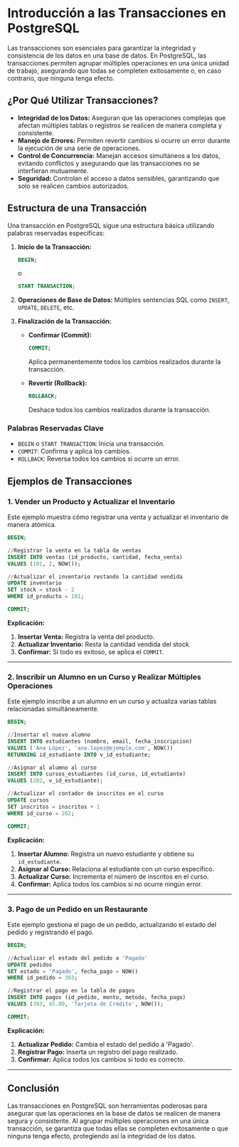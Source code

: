 
# Introducción a las Transacciones en PostgreSQL

Las transacciones son esenciales para garantizar la integridad y consistencia de los datos en una base de datos. En PostgreSQL, las transacciones permiten agrupar múltiples operaciones en una única unidad de trabajo, asegurando que todas se completen exitosamente o, en caso contrario, que ninguna tenga efecto.

## ¿Por Qué Utilizar Transacciones?

- **Integridad de los Datos:** Aseguran que las operaciones complejas que afectan múltiples tablas o registros se realicen de manera completa y consistente.
- **Manejo de Errores:** Permiten revertir cambios si ocurre un error durante la ejecución de una serie de operaciones.
- **Control de Concurrencia:** Manejan accesos simultáneos a los datos, evitando conflictos y asegurando que las transacciones no se interfieran mutuamente.
- **Seguridad:** Controlan el acceso a datos sensibles, garantizando que solo se realicen cambios autorizados.

## Estructura de una Transacción

Una transacción en PostgreSQL sigue una estructura básica utilizando palabras reservadas específicas:

1. **Inicio de la Transacción:**
   ```sql
   BEGIN;
   ```
   o
   ```sql
   START TRANSACTION;
   ```

2. **Operaciones de Base de Datos:**
   Múltiples sentencias SQL como `INSERT`, `UPDATE`, `DELETE`, etc.

3. **Finalización de la Transacción:**
   - **Confirmar (Commit):**
     ```sql
     COMMIT;
     ```
     Aplica permanentemente todos los cambios realizados durante la transacción.
   
   - **Revertir (Rollback):**
     ```sql
     ROLLBACK;
     ```
     Deshace todos los cambios realizados durante la transacción.

### Palabras Reservadas Clave
- `BEGIN` o `START TRANSACTION`: Inicia una transacción.
- `COMMIT`: Confirma y aplica los cambios.
- `ROLLBACK`: Reversa todos los cambios si ocurre un error.

## Ejemplos de Transacciones

### 1. Vender un Producto y Actualizar el Inventario

Este ejemplo muestra cómo registrar una venta y actualizar el inventario de manera atómica.

```sql
BEGIN;

//Registrar la venta en la tabla de ventas
INSERT INTO ventas (id_producto, cantidad, fecha_venta)
VALUES (101, 2, NOW());

//Actualizar el inventario restando la cantidad vendida
UPDATE inventario
SET stock = stock - 2
WHERE id_producto = 101;

COMMIT;
```

**Explicación:**
1. **Insertar Venta:** Registra la venta del producto.
2. **Actualizar Inventario:** Resta la cantidad vendida del stock.
3. **Confirmar:** Si todo es exitoso, se aplica el `COMMIT`.

---

### 2. Inscribir un Alumno en un Curso y Realizar Múltiples Operaciones

Este ejemplo inscribe a un alumno en un curso y actualiza varias tablas relacionadas simultáneamente.

```sql
BEGIN;

//Insertar el nuevo alumno
INSERT INTO estudiantes (nombre, email, fecha_inscripcion)
VALUES ('Ana López', 'ana.lopez@ejemplo.com', NOW())
RETURNING id_estudiante INTO v_id_estudiante;

//Asignar al alumno al curso
INSERT INTO cursos_estudiantes (id_curso, id_estudiante)
VALUES (202, v_id_estudiante);

//Actualizar el contador de inscritos en el curso
UPDATE cursos
SET inscritos = inscritos + 1
WHERE id_curso = 202;

COMMIT;
```

**Explicación:**
1. **Insertar Alumno:** Registra un nuevo estudiante y obtiene su `id_estudiante`.
2. **Asignar al Curso:** Relaciona al estudiante con un curso específico.
3. **Actualizar Curso:** Incrementa el número de inscritos en el curso.
4. **Confirmar:** Aplica todos los cambios si no ocurre ningún error.

---

### 3. Pago de un Pedido en un Restaurante

Este ejemplo gestiona el pago de un pedido, actualizando el estado del pedido y registrando el pago.

```sql
BEGIN;

//Actualizar el estado del pedido a 'Pagado'
UPDATE pedidos
SET estado = 'Pagado', fecha_pago = NOW()
WHERE id_pedido = 303;

//Registrar el pago en la tabla de pagos
INSERT INTO pagos (id_pedido, monto, metodo, fecha_pago)
VALUES (303, 45.00, 'Tarjeta de Crédito', NOW());

COMMIT;
```

**Explicación:**
1. **Actualizar Pedido:** Cambia el estado del pedido a 'Pagado'.
2. **Registrar Pago:** Inserta un registro del pago realizado.
3. **Confirmar:** Aplica todos los cambios si todo es correcto.

---

## Conclusión

Las transacciones en PostgreSQL son herramientas poderosas para asegurar que las operaciones en la base de datos se realicen de manera segura y consistente. Al agrupar múltiples operaciones en una única transacción, se garantiza que todas ellas se completen exitosamente o que ninguna tenga efecto, protegiendo así la integridad de los datos.